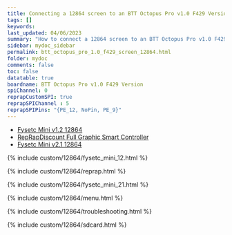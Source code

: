 ```yaml
---
title: Connecting a 12864 screen to an BTT Octopus Pro v1.0 F429 Version
tags: []
keywords: 
last_updated: 04/06/2023
summary: "How to connect a 12864 screen to an BTT Octopus Pro v1.0 F429 Version"
sidebar: mydoc_sidebar
permalink: btt_octopus_pro_1.0_f429_screen_12864.html
folder: mydoc
comments: false
toc: false
datatable: true
boardname: BTT Octopus Pro v1.0 F429 Version
spiChannel: 0
reprapCustomSPI: true
reprapSPIChannel : 5
reprapSPIPins: "{PE_12, NoPin, PE_9}"
---
```


<ul id="profileTabs" class="nav nav-tabs">
  <li class="active"><a class="noCrossRef" href="#fysetc" data-toggle="tab">Fysetc Mini v1.2 12864</a></li>  
	<li><a class="noCrossRef" href="#reprap" data-toggle="tab">RepRapDiscount Full Graphic Smart Controller</a></li>
  <li><a class="noCrossRef" href="#fysetc21" data-toggle="tab">Fysetc Mini v2.1 12864</a></li>
</ul>
  <div class="tab-content">
<div role="tabpanel" class="tab-pane active" id="fysetc" markdown="1">

{% include custom/12864/fysetc_mini_12.html %}

</div>

<div role="tabpanel" class="tab-pane" id="reprap" markdown="1">

{% include custom/12864/reprap.html %}

</div>

<div role="tabpanel" class="tab-pane" id="fysetc21" markdown="1">

{% include custom/12864/fysetc_mini_21.html %}

</div>

</div>

{% include custom/12864/menu.html %}

{% include custom/12864/troubleshooting.html %}

{% include custom/12864/sdcard.html %}
